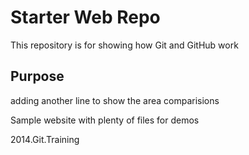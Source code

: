 # Starter Web Repo

This repository is for showing how Git and GitHub work

## Purpose

adding another line to show the area comparisions

Sample website with plenty of files for demos

2014.Git.Training
